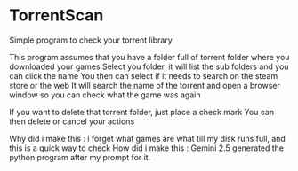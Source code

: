# TorrentScan
Simple program to check your torrent library

This program assumes that you have a folder full of torrent folder where you downloaded your games
Select you folder, it will list the sub folders and you can click the name
You then can select if it needs to search on the steam store or the web
It will search the name of the torrent and open a browser window so you can check what the game was again

If you want to delete that torrent folder, just place a check mark
You can then delete or cancel your actions

Why did i make this : i forget what games are what till my disk runs full, and this is a quick way to check
How did i make this : Gemini 2.5 generated the python program after my prompt for it.

